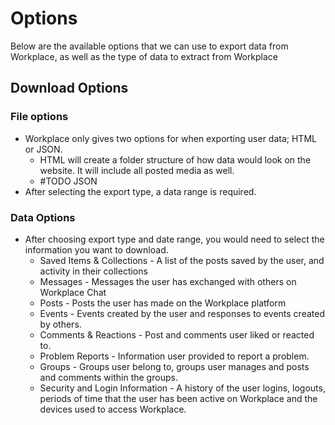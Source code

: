 # Options

Below are the available options that we can use to export data from Workplace, as well as the type of data to extract from Workplace

## Download Options
### File options

* Workplace only gives two options for when exporting user data; HTML or JSON.
	* HTML will create a folder structure of how data would look on the website. It will include all posted media as well.
	* #TODO JSON
* After selecting the export type, a data range is required.

### Data Options

* After choosing export type and date range, you would need to select the information you want to download.
	* Saved Items & Collections - A list of the posts saved by the user, and activity in their collections
	* Messages - Messages the user has exchanged with others on Workplace Chat
	* Posts - Posts the user has made on the Workplace platform
	* Events - Events created by the user and responses to events created by others.
	* Comments & Reactions - Post and comments user liked or reacted to.
	* Problem Reports - Information user provided to report a problem.
	* Groups - Groups user belong to, groups user manages and posts and comments within the groups.
	* Security and Login Information - A history of the user logins, logouts, periods of time that the user has been active on Workplace and the devices used to access Workplace.

